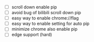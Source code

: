 - [ ] scroll down enable pip
- [ ] avoid bug of bilibili scroll down pip
- [ ] easy way to enable chrome://flag
- [ ] easy way to enable setting for auto pip
- [ ] minimize chrome also enable pip
- [ ] edge support (hard)
